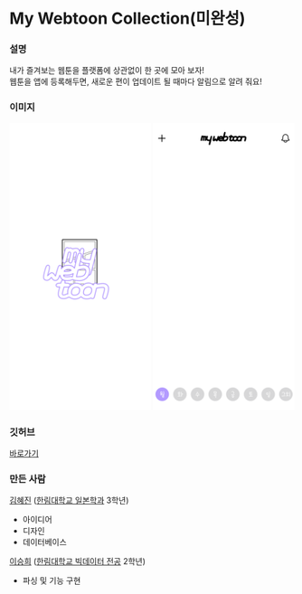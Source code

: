 # My Webtoon Collection(미완성)
### 설명
내가 즐겨보는 웹툰을 플랫폼에 상관없이 한 곳에 모아 보자!  
웹툰을 앱에 등록해두면, 새로운 편이 업데이트 될 때마다 알림으로 알려 줘요!  

### 이미지
<img src=start.png width=250> <img src=main.png width=250>

### 깃허브
[바로가기][APPgithub]

### 만든 사람
[김혜진][HJgithub] ([한림대학교 일본학과][japanese] 3학년)  
* 아이디어  
* 디자인  
* 데이터베이스  

[이승희][SHgithub] ([한림대학교 빅데이터 전공][bigdata] 2학년)  
* 파싱 및 기능 구현








[APPgithub]: https://github.com/HyejinKim624/MyWebtoonCollection.git
[HJgithub]: https://github.com/HyejinKim624
[SHgithub]: https://github.com/dltmdgml
[japanese]: http://japanese.hallym.ac.kr/japanese/index.do
[bigdata]: https://sw.hallym.ac.kr/
